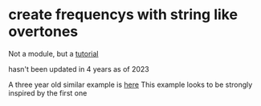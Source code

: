# create frequencys with string like overtones

Not a module, but a [tutorial](https\://github.com/joetechem/frequency_overtones_python)

hasn't been updated in 4 years as of 2023

A three year old similar example is [here](https://github.com/the-inevitable/karplus-strong-algorithm)
This example looks to be strongly inspired by the first one



